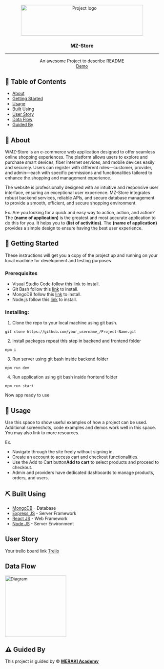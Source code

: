 <p align="center">
<a href="https://www.meraki-academy.org" target="_blank" rel="noopener noreferrer">
 <img width="400px" height="100px" src="https://plus.unsplash.com/premium_photo-1681488262364-8aeb1b6aac56?w=400&auto=format&fit=crop&q=60&ixlib=rb-4.1.0&ixid=M3wxMjA3fDB8MHxzZWFyY2h8MTd8fGUlMjBjb21tZXJjZXxlbnwwfHwwfHx8MA%3D%3D" alt="Project logo">
 </a>
</p>

<h3 align="center">MZ-Store
</h3>

---

<p align="center"> An awesome Project to describe README 
    <br> 
<a href=''>Demo</a>
    <br> 
</p>

## 📝 Table of Contents

- [About](#about)
- [Getting Started](#getting_started)
- [Usage](#usage)
- [Built Using](#built_using)
- [User Story](#user_story)
- [Data Flow](#data_flow)
- [Guided By](#guided_by)

## 🧐 About <a name = "about"></a>

WMZ-Store is an e-commerce web application designed to offer seamless online shopping experiences. The platform allows users to explore and purchase smart devices, fiber internet services, and mobile devices easily and securely. Users can register with different roles—customer, provider, and admin—each with specific permissions and functionalities tailored to enhance the shopping and management experience.

The website is professionally designed with an intuitive and responsive user interface, ensuring an exceptional user experience. MZ-Store integrates robust backend services, reliable APIs, and secure database management to provide a smooth, efficient, and secure shopping environment.

Ex. Are you looking for a quick and easy way to action, action, and action? The **(name of application)** is the greatest and most accurate application to do this for you. It helps you to **(list of activities)**. The **(name of application)** provides a simple design to ensure having the best user experience.

## 🏁 Getting Started <a name = "getting_started"></a>

These instructions will get you a copy of the project up and running on your local machine for development and testing purposes

### Prerequisites

- Visual Studio Code follow this <a href=''>link</a> to install.
- Git Bash follow this <a href=''>link</a> to install.
- MongoDB follow this <a href=''>link</a> to install.
- Node.js follow this <a href=''>link</a> to install.

### Installing:

1. Clone the repo to your local machine using git bash.

```
git clone https://github.com/your_username_/Project-Name.git
```

2. Install packeges repeat this step in backend and frontend folder

```
npm i
```

3. Run server using git bash inside backend folder

```
npm run dev
```

4. Run application using git bash inside frontend folder

```
npm run start
```

Now app ready to use

## 🎈 Usage <a name="usage"></a>

Use this space to show useful examples of how a project can be used. Additional screenshots, code examples and demos work well in this space. You may also link to more resources.

Ex.

- Navigate through the site freely without signing in.
- Create an account to access cart and checkout functionalities.
- Use the Add to Cart button**Add to cart** to select products and proceed to checkout.
- Admin and providers have dedicated dashboards to manage products, orders, and users.

## ⛏️ Built Using <a name = "built_using"></a>

- [MongoDB](https://www.mongodb.com/) - Database
- [Express JS](https://expressjs.com/) - Server Framework
- [React JS](https://https://reactjs.org/) - Web Framework
- [Node JS](https://nodejs.org/en/) - Server Environment

## User Story <a name = "#user_story"></a>

Your trello board link
<a href='https://trello.com/b/0jNHtD9y/project-4'>Trello</a>

## Data Flow <a name = "#data_flow"></a>

<img width=200px height=200px src="https://app.moqups.com/4fHCuZTVRXkLqdOmwhLPBaXyzDMQxISJ/edit/page/ad64222d5" alt="Diagram"></a>

## ⚠️ Guided By <a name = "guided_by"></a>

This project is guided by ©️ **[MERAKI Academy](https://meraki-academy.com/)**
